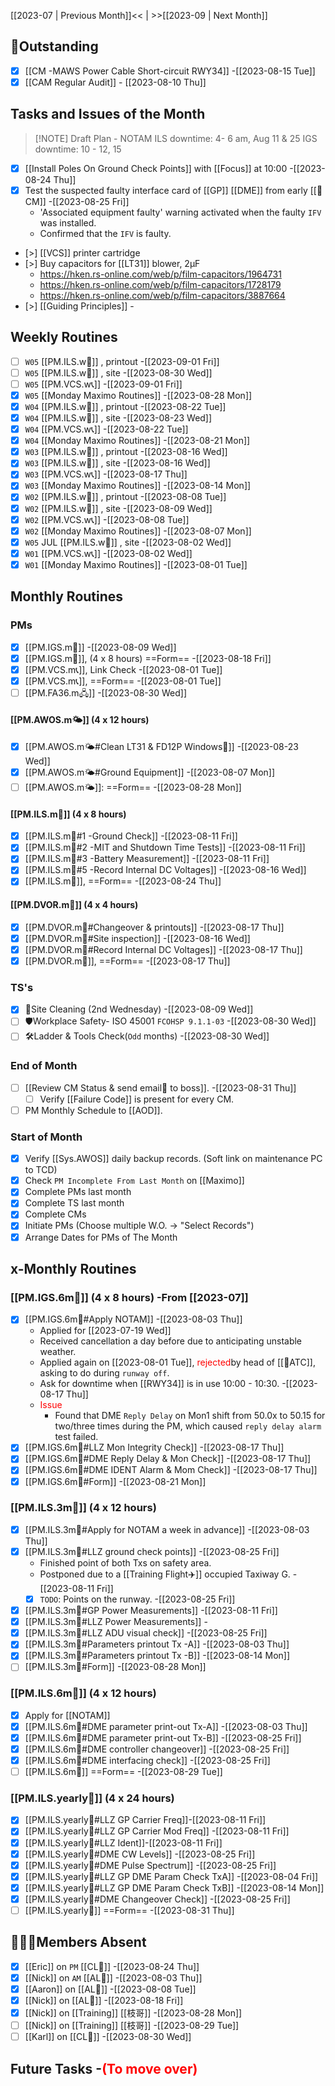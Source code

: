 [[2023-07 | Previous Month]]<< | >>[[2023-09 | Next Month]]
## 📌Outstanding
- [x] [[CM -MAWS Power Cable Short-circuit RWY34]] -[[2023-08-15 Tue]]
- [x] [[CAM Regular Audit]] - [[2023-08-10 Thu]]
## Tasks and Issues of the Month
> [!NOTE] Draft Plan - NOTAM
> ILS downtime: 4- 6 am, Aug 11 & 25
> IGS downtime: 10 - 12, 15
- [x] [[Install Poles On Ground Check Points]] with [[Focus]] at 10:00 -[[2023-08-24 Thu]]
- [x] Test the suspected faulty interface card of [[GP]] [[DME]] from early [[🐞CM]] -[[2023-08-25 Fri]]
	- 'Associated equipment faulty' warning activated when the faulty `IFV` was installed.
	- Confirmed that the `IFV` is faulty.
- [>] [[VCS]] printer cartridge 
- [>] Buy capacitors for [[LT31]] blower, 2μF 
	- https://hken.rs-online.com/web/p/film-capacitors/1964731
	- https://hken.rs-online.com/web/p/film-capacitors/1728179
	- https://hken.rs-online.com/web/p/film-capacitors/3887664
- [>] [[Guiding Principles]] -
## Weekly Routines
- [ ] `W05` [[PM.ILS.w🛬]] , printout -[[2023-09-01 Fri]]
- [ ] `W05` [[PM.ILS.w🛬]] , site -[[2023-08-30 Wed]]
- [ ] `W05` [[PM.VCS.w📞]] -[[2023-09-01 Fri]]
- [x] `W05` [[Monday Maximo Routines]] -[[2023-08-28 Mon]]
- [x] `W04` [[PM.ILS.w🛬]] , printout -[[2023-08-22 Tue]]
- [x] `W04` [[PM.ILS.w🛬]] , site -[[2023-08-23 Wed]]
- [x] `W04` [[PM.VCS.w📞]] -[[2023-08-22 Tue]]
- [x] `W04` [[Monday Maximo Routines]] -[[2023-08-21 Mon]]
- [x] `W03` [[PM.ILS.w🛬]] , printout -[[2023-08-16 Wed]]
- [x] `W03` [[PM.ILS.w🛬]] , site -[[2023-08-16 Wed]]
- [x] `W03` [[PM.VCS.w📞]] -[[2023-08-17 Thu]]
- [x] `W03` [[Monday Maximo Routines]] -[[2023-08-14 Mon]]
- [x] `W02` [[PM.ILS.w🛬]] , printout -[[2023-08-08 Tue]]
- [x] `W02` [[PM.ILS.w🛬]] , site -[[2023-08-09 Wed]]
- [x] `W02` [[PM.VCS.w📞]] -[[2023-08-08 Tue]]
- [x] `W02` [[Monday Maximo Routines]] -[[2023-08-07 Mon]]
- [x] `W05` JUL [[PM.ILS.w🛬]] , site -[[2023-08-02 Wed]]
- [x] `W01` [[PM.VCS.w📞]] -[[2023-08-02 Wed]]
- [x] `W01` [[Monday Maximo Routines]] -[[2023-08-01 Tue]]
## Monthly Routines
### PMs
- [x] [[PM.IGS.m🛫]] -[[2023-08-09 Wed]]
- [x] [[PM.IGS.m🛫]], (4 x 8 hours)  ==Form== -[[2023-08-18 Fri]]
- [x] [[PM.VCS.m📞]], Link Check -[[2023-08-01 Tue]]
- [x] [[PM.VCS.m📞]], ==Form== -[[2023-08-01 Tue]]
- [ ] [[PM.FA36.m🖧]] -[[2023-08-30 Wed]]
#### [[PM.AWOS.m🌤️]] (4 x 12 hours)
- [x] [[PM.AWOS.m🌤️#Clean LT31 & FD12P Windows🚚]] -[[2023-08-23 Wed]]
- [x] [[PM.AWOS.m🌤️#Ground Equipment]] -[[2023-08-07 Mon]]
- [ ] [[PM.AWOS.m🌤️]]:  ==Form== -[[2023-08-28 Mon]]
#### [[PM.ILS.m🛬]] (4 x 8 hours)
- [x] [[PM.ILS.m🛬#1 -Ground Check]] -[[2023-08-11 Fri]]
- [x] [[PM.ILS.m🛬#2 -MIT and Shutdown Time Tests]] -[[2023-08-11 Fri]]
- [x] [[PM.ILS.m🛬#3 -Battery Measurement]] -[[2023-08-11 Fri]]
- [x] [[PM.ILS.m🛬#5 -Record Internal DC Voltages]] -[[2023-08-16 Wed]]
- [x] [[PM.ILS.m🛬]],  ==Form== -[[2023-08-24 Thu]]
#### [[PM.DVOR.m🧭]] (4 x 4 hours)
- [x] [[PM.DVOR.m🧭#Changeover & printouts]] -[[2023-08-17 Thu]]
- [x] [[PM.DVOR.m🧭#Site inspection]] -[[2023-08-16 Wed]]
- [x] [[PM.DVOR.m🧭#Record Internal DC Voltages]] -[[2023-08-17 Thu]]
- [x] [[PM.DVOR.m🧭]], ==Form== -[[2023-08-17 Thu]]
### TS's
- [x] 🧹Site Cleaning (2nd Wednesday) -[[2023-08-09 Wed]]
- [ ] 🛡️Workplace Safety- ISO 45001 `FCOHSP 9.1.1-03` -[[2023-08-30 Wed]]
- [ ] 🛠️Ladder & Tools Check(`Odd` months) -[[2023-08-30 Wed]]
### End of Month
- [ ] [[Review CM Status & send email📧 to boss]]. -[[2023-08-31 Thu]]
	- [ ] Verify [[Failure Code]] is present for every CM.
- [ ] PM Monthly Schedule to [[AOD]].
### Start of Month
- [x] Verify [[Sys.AWOS]] daily backup records. (Soft link on maintenance PC to TCD)
- [x] Check `PM Incomplete From Last Month` on [[Maximo]]
- [x] Complete PMs last month
- [x] Complete TS last month
- [x] Complete CMs
- [x] Initiate PMs (Choose multiple W.O. -> "Select Records")
- [x] Arrange Dates for PMs of The Month
## x-Monthly Routines
### [[PM.IGS.6m🛫]] (4 x 8 hours) -From [[2023-07]]
- [x] [[PM.IGS.6m🛫#Apply NOTAM]] -[[2023-08-03 Thu]]
	- Applied for [[2023-07-19 Wed]] 
	- Received cancellation a day before due to anticipating unstable weather.
	- Applied again on [[2023-08-01 Tue]], <span style='color: red'>rejected</span>by head of [[🗼ATC]], asking to do during `runway off`.
    - Ask for downtime when [[RWY34]] is in use 10:00 - 10:30. -[[2023-08-17 Thu]]
	- <span style='color: red'>Issue</span>
		- Found that DME `Reply Delay` on Mon1 shift from 50.0x to 50.15 for two/three times during the PM, which caused `reply delay alarm` test failed.
- [x] [[PM.IGS.6m🛫#LLZ Mon Integrity Check]] -[[2023-08-17 Thu]]
- [x] [[PM.IGS.6m🛫#DME Reply Delay & Mon Check]] -[[2023-08-17 Thu]]
- [x] [[PM.IGS.6m🛫#DME IDENT Alarm & Mom Check]] -[[2023-08-17 Thu]]
- [x] [[PM.IGS.6m🛫#Form]] -[[2023-08-21 Mon]]
###  [[PM.ILS.3m🛬]] (4 x 12 hours)
- [x] [[PM.ILS.3m🛬#Apply for NOTAM a week in advance]] -[[2023-08-03 Thu]]
- [x] [[PM.ILS.3m🛬#LLZ ground check points]] -[[2023-08-25 Fri]]
	- Finished point of both Txs on safety area.
	- Postponed due to a [[Training Flight✈️]] occupied Taxiway G. -[[2023-08-11 Fri]]
	 - [x] `TODO`: Points on the runway. -[[2023-08-25 Fri]]
- [x]  [[PM.ILS.3m🛬#GP Power Measurements]] -[[2023-08-11 Fri]]
- [x] [[PM.ILS.3m🛬#LLZ Power Measurements]] -
- [x] [[PM.ILS.3m🛬#LLZ ADU visual check]] -[[2023-08-25 Fri]]
- [x] [[PM.ILS.3m🛬#Parameters printout Tx -A]] -[[2023-08-03 Thu]]
- [x] [[PM.ILS.3m🛬#Parameters printout Tx -B]] -[[2023-08-14 Mon]]
- [ ] [[PM.ILS.3m🛬#Form]] -[[2023-08-28 Mon]]
### [[PM.ILS.6m🛬]] (4 x 12 hours)
- [x] Apply for [[NOTAM]]
- [x] [[PM.ILS.6m🛬#DME parameter print-out Tx-A]] -[[2023-08-03 Thu]]
- [x] [[PM.ILS.6m🛬#DME parameter print-out Tx-B]] -[[2023-08-25 Fri]]
- [x] [[PM.ILS.6m🛬#DME controller changeover]] -[[2023-08-25 Fri]]
- [x] [[PM.ILS.6m🛬#DME interfacing check]] -[[2023-08-25 Fri]]
- [ ] [[PM.ILS.6m🛬]] ==Form== -[[2023-08-29 Tue]]
### [[PM.ILS.yearly🛬]] (4 x 24 hours)
- [x] [[PM.ILS.yearly🛬#LLZ GP Carrier Freq]]-[[2023-08-11 Fri]]
- [x] [[PM.ILS.yearly🛬#LLZ GP Carrier Mod Freq]] -[[2023-08-11 Fri]]
- [x] [[PM.ILS.yearly🛬#LLZ Ident]]-[[2023-08-11 Fri]]
- [x] [[PM.ILS.yearly🛬#DME CW Levels]] -[[2023-08-25 Fri]]
- [x]  [[PM.ILS.yearly🛬#DME Pulse Spectrum]] -[[2023-08-25 Fri]]
- [x]  [[PM.ILS.yearly🛬#LLZ GP DME Param Check TxA]] -[[2023-08-04 Fri]]
- [x]  [[PM.ILS.yearly🛬#LLZ GP DME Param Check TxB]] -[[2023-08-14 Mon]]
- [x]  [[PM.ILS.yearly🛬#DME Changeover Check]] -[[2023-08-25 Fri]]
- [ ] [[PM.ILS.yearly🛬]] ==Form== -[[2023-08-31 Thu]]
## 👨‍👦‍👦Members Absent
- [x] [[Eric]] on `PM` [[CL🎉]] -[[2023-08-24 Thu]]
- [x] [[Nick]] on `AM` [[AL🎉]] -[[2023-08-03 Thu]]
- [x] [[Aaron]] on [[AL🎉]] -[[2023-08-08 Tue]]
- [x] [[Nick]] on [[AL🎉]] -[[2023-08-18 Fri]]
- [x] [[Nick]] on [[Training]] [[枝哥]] -[[2023-08-28 Mon]]
- [ ] [[Nick]] on [[Training]] [[枝哥]] -[[2023-08-29 Tue]]
- [ ] [[Karl]] on [[CL🎉]] -[[2023-08-30 Wed]]
## Future Tasks -<span style='color: red'>(To move over)</span>